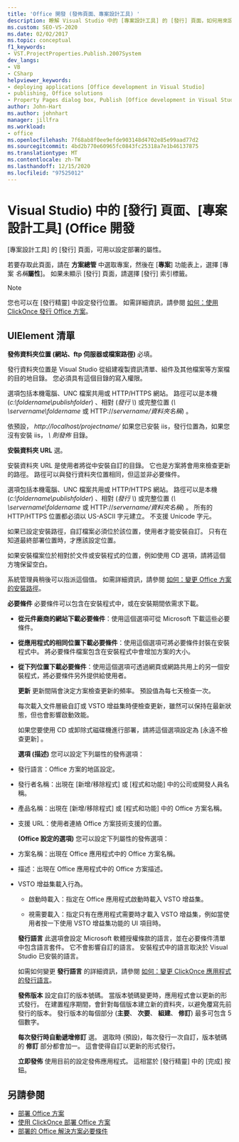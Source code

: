 ```yaml
---
title: 'Office 開發 (發佈頁面、專案設計工具) '
description: 瞭解 Visual Studio 中的 [專案設計工具] 的 [發行] 頁面，如何用來設定部署的屬性。
ms.custom: SEO-VS-2020
ms.date: 02/02/2017
ms.topic: conceptual
f1_keywords:
- VST.ProjectProperties.Publish.2007System
dev_langs:
- VB
- CSharp
helpviewer_keywords:
- deploying applications [Office development in Visual Studio]
- publishing, Office solutions
- Property Pages dialog box, Publish [Office development in Visual Studio]
author: John-Hart
ms.author: johnhart
manager: jillfra
ms.workload:
- office
ms.openlocfilehash: 7f68ab8f0ee9efde903148d4702e85e99aad77d2
ms.sourcegitcommit: 4bd2b770e60965fc0843fc25318a7e1b46137875
ms.translationtype: MT
ms.contentlocale: zh-TW
ms.lasthandoff: 12/15/2020
ms.locfileid: "97525012"
---
```

# <a name="publish-page-project-designer-office-development-in-visual-studio"></a>Visual Studio) 中的 [發行] 頁面、[專案設計工具] (Office 開發
  [專案設計工具]  的 [發行]  頁面，可用以設定部署的屬性。

 若要存取此頁面，請在 **方案總管** 中選取專案，然後在 [**專案**] 功能表上，選擇 [專案 *名稱***屬性**]。 如果未顯示 [發行]  頁面，請選擇 [發行]  索引標籤。

> [!NOTE]
> 您也可以在 [發行精靈] 中設定發行位置。 如需詳細資訊，請參閱 [如何：使用 ClickOnce 發行 Office 方案](/previous-versions/bb386095(v=vs.110))。

## <a name="uielement-list"></a>UIElement 清單
 **發佈資料夾位置 (網站、ftp 伺服器或檔案路徑)** 必填。

 發行資料夾位置是 Visual Studio 從組建複製資訊清單、組件及其他檔案等方案檔的目的地目錄。 您必須具有這個目錄的寫入權限。

 選項包括本機電腦、UNC 檔案共用或 HTTP/HTTPS 網站。 路徑可以是本機 (*c:\foldername\publishfolder*) 、相對 (*發行 \\*) 或完整位置 (*\\ \servername\foldername* 或 HTTP://<em>servername/資料夾名稱</em>) 。

 依預設， *http://localhost/projectname/* 如果您已安裝 iis，發行位置為，如果您沒有安裝 iis， *\\ 則發佈* 目錄。

 **安裝資料夾 URL** 選。

 安裝資料夾 URL 是使用者將從中安裝自訂的目錄。 它也是方案將會用來檢查更新的路徑。 路徑可以與發行資料夾位置相同，但這並非必要條件。

 選項包括本機電腦、UNC 檔案共用或 HTTP/HTTPS 網站。 路徑可以是本機 (*c:\foldername\publishfolder*) 、相對 (*發行 \\*) 或完整位置 (*\\ \servername\foldername* 或 HTTP://<em>servername/資料夾名稱</em>) 。 所有的 HTTP/HTTPS 位置都必須以 US-ASCII 字元建立。 不支援 Unicode 字元。

 如果已設定安裝路徑，自訂檔案必須位於該位置，使用者才能安裝自訂。 只有在知道最終部署位置時，才應該設定位置。

 如果安裝檔案位於相對於文件或安裝程式的位置，例如使用 CD 選項，請將這個方塊保留空白。

 系統管理員稍後可以指派這個值。 如需詳細資訊，請參閱 [如何：變更 Office 方案的安裝路徑](/previous-versions/bb608626(v=vs.110))。

 **必要條件** 必要條件可以包含在安裝程式中，或在安裝期間依需求下載。

- **從元件廠商的網站下載必要條件**：使用這個選項可從 Microsoft 下載這些必要條件。

- **從應用程式的相同位置下載必要條件**：使用這個選項可將必要條件封裝在安裝程式中。 將必要條件檔案包含在安裝程式中會增加方案的大小。

- **從下列位置下載必要條件**：使用這個選項可透過網頁或網路共用上的另一個安裝程式，將必要條件另外提供給使用者。

  **更新** 更新間隔會決定方案檢查更新的頻率。 預設值為每七天檢查一次。

  每次載入文件層級自訂或 VSTO 增益集時便檢查更新，雖然可以保持在最新狀態，但也會影響啟動效能。

  如果您要使用 CD 或卸除式磁碟機進行部署，請將這個選項設定為 [永遠不檢查更新] 。

  **選項 (描述)** 您可以設定下列屬性的發佈選項：

- 發行語言：Office 方案的地區設定。

- 發行者名稱：出現在 [新增/移除程式]  或 [程式和功能] 中的公司或開發人員名稱。

- 產品名稱：出現在 [新增/移除程式]  或 [程式和功能] 中的 Office 方案名稱。

- 支援 URL：使用者連絡 Office 方案技術支援的位置。

  **(Office 設定的選項)** 您可以設定下列屬性的發佈選項：

- 方案名稱：出現在 Office 應用程式中的 Office 方案名稱。

- 描述：出現在 Office 應用程式中的 Office 方案描述。

- VSTO 增益集載入行為。

  - 啟動時載入：指定在 Office 應用程式啟動時載入 VSTO 增益集。

  - 視需要載入：指定只有在應用程式需要時才載入 VSTO 增益集，例如當使用者按一下使用 VSTO 增益集功能的 UI 項目時。

  **發行語言** 此選項會設定 Microsoft 軟體授權條款的語言，並在必要條件清單中包含語言套件。 它不會影響自訂的語言。 安裝程式中的語言取決於 Visual Studio 已安裝的語言。

  如需如何變更 **發行語言** 的詳細資訊，請參閱 [如何：變更 ClickOnce 應用程式的發行語言](../deployment/how-to-change-the-publish-language-for-a-clickonce-application.md)。

  **發佈版本** 設定自訂的版本號碼。 當版本號碼變更時，應用程式會以更新的形式發行。 在建置程序期間，會針對每個版本建立新的資料夾，以避免覆寫先前發行的版本。 發行版本的每個部分 (**主要**、 **次要**、 **組建**、 **修訂**) 最多可包含 5 個數字。

  **每次發行時自動遞增修訂** 選。 選取時 (預設)，每次發行一次自訂，版本號碼的 **修訂** 部分都會加一。 這會使得自訂以更新的形式發行。

  **立即發佈** 使用目前的設定發佈應用程式。 這相當於 [發行精靈]  中的 [完成] 按鈕。

## <a name="see-also"></a>另請參閱

- [部署 Office 方案](../vsto/deploying-an-office-solution.md)
- [使用 ClickOnce 部署 Office 方案](../vsto/deploying-an-office-solution-by-using-clickonce.md)
- [部署的 Office 解決方案必要條件](/previous-versions/bb608617(v=vs.110))